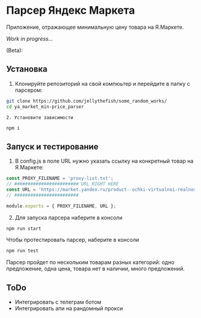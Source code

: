 # Парсер Яндекс Маркета

Приложение, отражающее минимальную цену товара на Я.Маркете.

*Work in progress...*

(Beta):

## Установка

1. Клонируйте репозиторий на свой компюьтер и перейдите в папку с парсером:

```bash
git clone https://github.com/jellythefish/some_random_works/
cd ya_market_min-price_parser
```

	2. Установите зависимости

```bash
npm i
```

## Запуск и тестирование

1. В config.js в поле URL нужно указать ссылку на конкретный товар на Я.Маркете:

```javascript
const PROXY_FILENAME = 'proxy-list.txt';
// ######################## URL RIGHT HERE 
const URL = 'https://market.yandex.ru/product--ochki-virtualnoi-realnosti-dlia-smartfona-samsung-gear-vr-sm-r322/14177537?lr=213&onstock=1';
// ########################

module.exports = { PROXY_FILENAME, URL };
```

2. Для запуска парсера наберите в консоли

```bash
npm run start
```



Чтобы протестировать парсер, наберите в консоли

```bash
npm run test
```

Парсер пройдет по нескольким товарам разных категорий: одно предложение, одна цена, товара нет в наличии, много предложений.

## ToDo

+ Интегрировать с телеграм ботом
+ Интегрировать апи на рандомный прокси

